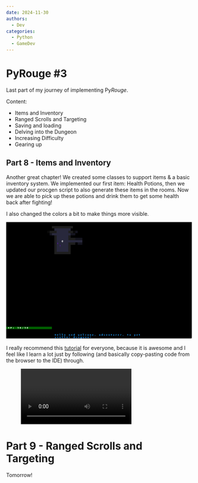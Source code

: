 ```yaml
---
date: 2024-11-30
authors:
  - Dev
categories:
  - Python
  - GameDev
---
```


# PyRouge #3

Last part of my journey of implementing  Py*Rouge*.

Content:

* Items and Inventory
* Ranged Scrolls and Targeting
* Saving and loading
* Delving into the Dungeon
* Increasing Difficulty
* Gearing up

<!-- more -->

## Part 8 - Items and Inventory

Another great chapter! We created some classes to support items & a basic inventory system. We implemented our first item: Health Potions, then we updated our procgen script to also generate these items in the rooms. Now we are able to pick up these potions and drink them to get some health back after fighting!

I also changed the colors a bit to make things more visible.

![Potions](../images/part_8_potions.png)


I really recommend this [tutorial](https://rogueliketutorials.com/) for everyone, because it is awesome and I feel like I learn a lot just by following (and basically copy-pasting code from the browser to the IDE) through.

<figure class="video_container">
    <video controls src="../../../../images/part_8_inventory.mp4" title="Title"></video>
</figure>

# Part 9 - Ranged Scrolls and Targeting

Tomorrow!
